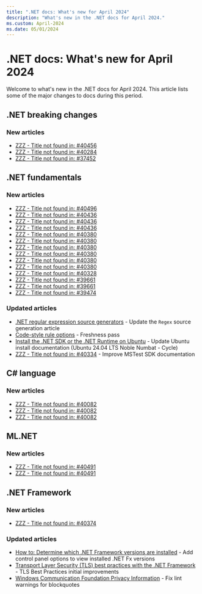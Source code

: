 ```yaml
---
title: ".NET docs: What's new for April 2024"
description: "What's new in the .NET docs for April 2024."
ms.custom: April-2024
ms.date: 05/01/2024
---
```


# .NET docs: What's new for April 2024

Welcome to what's new in the .NET docs for April 2024. This article lists some of the major changes to docs during this period.

## .NET breaking changes

### New articles

- [ZZZ - Title not found in: #40456](../core/compatibility/containers/8.0/ca-certificates-package.md)
- [ZZZ - Title not found in: #40284](../core/compatibility/aspnet-core/9.0/key-resolution.md)
- [ZZZ - Title not found in: #37452](../core/compatibility/core-libraries/9.0/obsolete-apis-with-custom-diagnostics.md)

## .NET fundamentals

### New articles

- [ZZZ - Title not found in: #40496](../core/testing/unit-testing-mstest-configure.md)
- [ZZZ - Title not found in: #40436](../core/whats-new/dotnet-9/libraries.md)
- [ZZZ - Title not found in: #40436](../core/whats-new/dotnet-9/runtime.md)
- [ZZZ - Title not found in: #40436](../core/whats-new/dotnet-9/sdk.md)
- [ZZZ - Title not found in: #40380](../core/testing/unit-testing-platform-extensions-code-coverage.md)
- [ZZZ - Title not found in: #40380](../core/testing/unit-testing-platform-extensions-diagnostics.md)
- [ZZZ - Title not found in: #40380](../core/testing/unit-testing-platform-extensions-hosting.md)
- [ZZZ - Title not found in: #40380](../core/testing/unit-testing-platform-extensions-policy.md)
- [ZZZ - Title not found in: #40380](../core/testing/unit-testing-platform-extensions-test-reports.md)
- [ZZZ - Title not found in: #40380](../core/testing/unit-testing-platform-extensions-vstest-bridge.md)
- [ZZZ - Title not found in: #40328](../fundamentals/apicompat/preview-apis.md)
- [ZZZ - Title not found in: #39661](../fundamentals/code-analysis/quality-rules/ca1871.md)
- [ZZZ - Title not found in: #39661](../fundamentals/code-analysis/quality-rules/ca2264.md)
- [ZZZ - Title not found in: #39474](../core/install/linux-ubuntu-install.md)

### Updated articles

- [.NET regular expression source generators](../standard/base-types/regular-expression-source-generators.md) - Update the `Regex` source generation article
- [Code-style rule options](../fundamentals/code-analysis/code-style-rule-options.md) - Freshness pass
- [Install the .NET SDK or the .NET Runtime on Ubuntu](../core/install/linux-ubuntu.md) - Update Ubuntu install documentation (Ubuntu 24.04 LTS Noble Numbat - Cycle)
- [ZZZ - Title not found in: #40334](../core/testing/unit-testing-mstest-sdk.md) - Improve MSTest SDK documentation

## C# language

### New articles

- [ZZZ - Title not found in: #40082](../csharp/tour-of-csharp/tips-for-java-developers.md)
- [ZZZ - Title not found in: #40082](../csharp/tour-of-csharp/tips-for-javascript-developers.md)
- [ZZZ - Title not found in: #40082](../csharp/tour-of-csharp/tips-for-python-developers.md)

## ML.NET

### New articles

- [ZZZ - Title not found in: #40491](../machine-learning/overview.md)
- [ZZZ - Title not found in: #40491](../machine-learning/whats-new/overview.md)

## .NET Framework

### New articles

- [ZZZ - Title not found in: #40374](../framework/release-notes/2024/04-april-security-and-quality-rollup.md)

### Updated articles

- [How to: Determine which .NET Framework versions are installed](../framework/migration-guide/how-to-determine-which-versions-are-installed.md) - Add control panel options to view installed .NET Fx versions
- [Transport Layer Security (TLS) best practices with the .NET Framework](../framework/network-programming/tls.md) - TLS Best Practices initial improvements
- [Windows Communication Foundation Privacy Information](../framework/wcf/privacy-information.md) - Fix lint warnings for blockquotes

